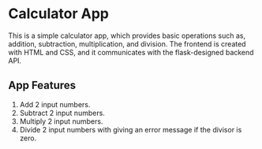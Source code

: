 # Calculator App

This is a simple calculator app, which provides basic operations such as, addition, subtraction, multiplication, and division. The frontend is created with HTML and CSS, and it communicates with the flask-designed backend API.

    
## App Features

1. Add 2 input numbers.
2. Subtract 2 input numbers.
3. Multiply 2 input numbers.
4. Divide 2 input numbers with giving an error message if the divisor is zero.
